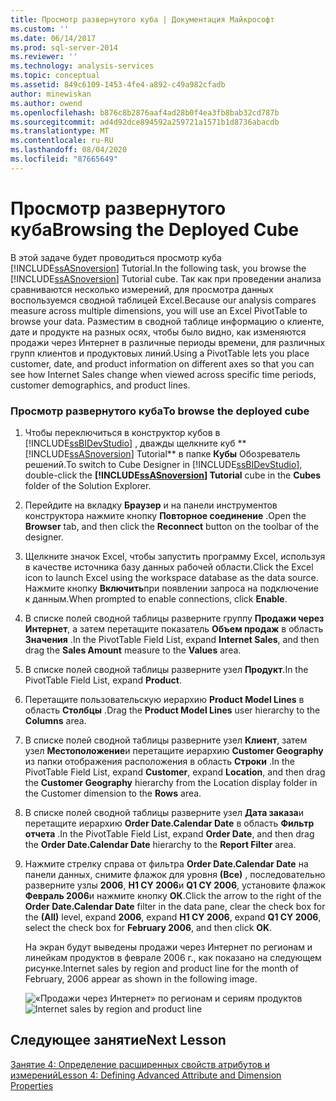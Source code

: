 ```yaml
---
title: Просмотр развернутого куба | Документация Майкрософт
ms.custom: ''
ms.date: 06/14/2017
ms.prod: sql-server-2014
ms.reviewer: ''
ms.technology: analysis-services
ms.topic: conceptual
ms.assetid: 849c6109-1453-4fe4-a892-c49a982cfadb
author: minewiskan
ms.author: owend
ms.openlocfilehash: b876c8b2876aaf4ad28b0f4ea3fb8bab32cd787b
ms.sourcegitcommit: ad4d92dce894592a259721a1571b1d8736abacdb
ms.translationtype: MT
ms.contentlocale: ru-RU
ms.lasthandoff: 08/04/2020
ms.locfileid: "87665649"
---
```

# <a name="browsing-the-deployed-cube"></a><span data-ttu-id="edc14-102">Просмотр развернутого куба</span><span class="sxs-lookup"><span data-stu-id="edc14-102">Browsing the Deployed Cube</span></span>
  <span data-ttu-id="edc14-103">В этой задаче будет проводиться просмотр куба [!INCLUDE[ssASnoversion](../includes/ssasnoversion-md.md)] Tutorial.</span><span class="sxs-lookup"><span data-stu-id="edc14-103">In the following task, you browse the [!INCLUDE[ssASnoversion](../includes/ssasnoversion-md.md)] Tutorial cube.</span></span> <span data-ttu-id="edc14-104">Так как при проведении анализа сравниваются несколько измерений, для просмотра данных воспользуемся сводной таблицей Excel.</span><span class="sxs-lookup"><span data-stu-id="edc14-104">Because our analysis compares measure across multiple dimensions, you will use an Excel PivotTable to browse your data.</span></span> <span data-ttu-id="edc14-105">Разместим в сводной таблице информацию о клиенте, дате и продукте на разных осях, чтобы было видно, как изменяются продажи через Интернет в различные периоды времени, для различных групп клиентов и продуктовых линий.</span><span class="sxs-lookup"><span data-stu-id="edc14-105">Using a PivotTable lets you place customer, date, and product information on different axes so that you can see how Internet Sales change when viewed across specific time periods, customer demographics, and product lines.</span></span>  
  
### <a name="to-browse-the-deployed-cube"></a><span data-ttu-id="edc14-106">Просмотр развернутого куба</span><span class="sxs-lookup"><span data-stu-id="edc14-106">To browse the deployed cube</span></span>  
  
1.  <span data-ttu-id="edc14-107">Чтобы переключиться в конструктор кубов в [!INCLUDE[ssBIDevStudio](../includes/ssbidevstudio-md.md)] , дважды щелкните куб \*\* [!INCLUDE[ssASnoversion](../includes/ssasnoversion-md.md)] Tutorial\*\* в папке **Кубы** Обозреватель решений.</span><span class="sxs-lookup"><span data-stu-id="edc14-107">To switch to Cube Designer in [!INCLUDE[ssBIDevStudio](../includes/ssbidevstudio-md.md)], double-click the **[!INCLUDE[ssASnoversion](../includes/ssasnoversion-md.md)] Tutorial** cube in the **Cubes** folder of the Solution Explorer.</span></span>  
  
2.  <span data-ttu-id="edc14-108">Перейдите на вкладку **Браузер** и на панели инструментов конструктора нажмите кнопку **Повторное соединение** .</span><span class="sxs-lookup"><span data-stu-id="edc14-108">Open the **Browser** tab, and then click the **Reconnect** button on the toolbar of the designer.</span></span>  
  
3.  <span data-ttu-id="edc14-109">Щелкните значок Excel, чтобы запустить программу Excel, используя в качестве источника базу данных рабочей области.</span><span class="sxs-lookup"><span data-stu-id="edc14-109">Click the Excel icon to launch Excel using the workspace database as the data source.</span></span> <span data-ttu-id="edc14-110">Нажмите кнопку **Включить**при появлении запроса на подключение к данным.</span><span class="sxs-lookup"><span data-stu-id="edc14-110">When prompted to enable connections, click **Enable**.</span></span>  
  
4.  <span data-ttu-id="edc14-111">В списке полей сводной таблицы разверните группу **Продажи через Интернет**, а затем перетащите показатель **Объем продаж** в область **Значения** .</span><span class="sxs-lookup"><span data-stu-id="edc14-111">In the PivotTable Field List, expand **Internet Sales**, and then drag the **Sales Amount** measure to the **Values** area.</span></span>  
  
5.  <span data-ttu-id="edc14-112">В списке полей сводной таблицы разверните узел **Продукт**.</span><span class="sxs-lookup"><span data-stu-id="edc14-112">In the PivotTable Field List, expand **Product**.</span></span>  
  
6.  <span data-ttu-id="edc14-113">Перетащите пользовательскую иерархию **Product Model Lines** в область **Столбцы** .</span><span class="sxs-lookup"><span data-stu-id="edc14-113">Drag the **Product Model Lines** user hierarchy to the **Columns** area.</span></span>  
  
7.  <span data-ttu-id="edc14-114">В списке полей сводной таблицы разверните узел **Клиент**, затем узел **Местоположение**и перетащите иерархию **Customer Geography** из папки отображения расположения в область **Строки** .</span><span class="sxs-lookup"><span data-stu-id="edc14-114">In the PivotTable Field List, expand **Customer**, expand **Location**, and then drag the **Customer Geography** hierarchy from the Location display folder in the Customer dimension to the **Rows** area.</span></span>  
  
8.  <span data-ttu-id="edc14-115">В списке полей сводной таблицы разверните узел **Дата заказа**и перетащите иерархию **Order Date.Calendar Date** в область **Фильтр отчета** .</span><span class="sxs-lookup"><span data-stu-id="edc14-115">In the PivotTable Field List, expand **Order Date**, and then drag the **Order Date.Calendar Date** hierarchy to the **Report Filter** area.</span></span>  
  
9. <span data-ttu-id="edc14-116">Нажмите стрелку справа от фильтра **Order Date.Calendar Date** на панели данных, снимите флажок для уровня **(Все)** , последовательно разверните узлы **2006**, **H1 CY 2006**и **Q1 CY 2006**, установите флажок **Февраль 2006**и нажмите кнопку **ОК**.</span><span class="sxs-lookup"><span data-stu-id="edc14-116">Click the arrow to the right of the **Order Date.Calendar Date** filter in the data pane, clear the check box for the **(All)** level, expand **2006**, expand **H1 CY 2006**, expand **Q1 CY 2006**, select the check box for **February 2006**, and then click **OK**.</span></span>  
  
     <span data-ttu-id="edc14-117">На экран будут выведены продажи через Интернет по регионам и линейкам продуктов в феврале 2006 г., как показано на следующем рисунке.</span><span class="sxs-lookup"><span data-stu-id="edc14-117">Internet sales by region and product line for the month of February, 2006 appear as shown in the following image.</span></span>  
  
     <span data-ttu-id="edc14-118">![«Продажи через Интернет» по регионам и сериям продуктов](../../2014/tutorials/media/l3-cube-browser-finish.gif "«Продажи через Интернет» по регионам и сериям продуктов")</span><span class="sxs-lookup"><span data-stu-id="edc14-118">![Internet sales by region and product line](../../2014/tutorials/media/l3-cube-browser-finish.gif "Internet sales by region and product line")</span></span>  
  
## <a name="next-lesson"></a><span data-ttu-id="edc14-119">Следующее занятие</span><span class="sxs-lookup"><span data-stu-id="edc14-119">Next Lesson</span></span>  
 [<span data-ttu-id="edc14-120">Занятие 4: Определение расширенных свойств атрибутов и измерений</span><span class="sxs-lookup"><span data-stu-id="edc14-120">Lesson 4: Defining Advanced Attribute and Dimension Properties</span></span>](lesson-4-defining-advanced-attribute-and-dimension-properties.md)  
  
  
